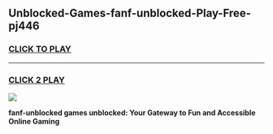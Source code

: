 
## Unblocked-Games-fanf-unblocked-Play-Free-pj446
<h3>
<a href="https://premium76.site?title=fanf-unblocked&ref=12A">CLICK TO PLAY</a></h3>
<hr>

<h3>
<a href="https://premium76.site?title=fanf-unblocked&ref=12A">CLICK 2 PLAY</a>
  
</h3>

<a href="https://premium76.site?title=fanf-unblocked&ref=12A"><img src="https://clearcache.store/games.png"></a>


**fanf-unblocked games unblocked: Your Gateway to Fun and Accessible Online Gaming**
